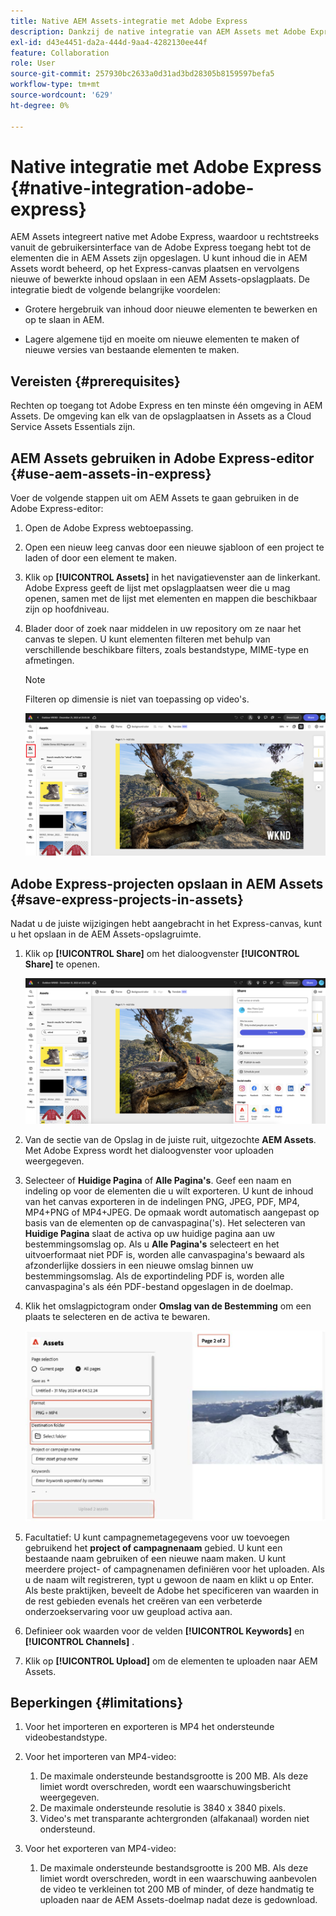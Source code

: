 ```yaml
---
title: Native AEM Assets-integratie met Adobe Express
description: Dankzij de native integratie van AEM Assets met Adobe Express hebt u rechtstreeks vanuit de gebruikersinterface van de Adobe Express toegang tot de elementen die in AEM Assets zijn opgeslagen.
exl-id: d43e4451-da2a-444d-9aa4-4282130ee44f
feature: Collaboration
role: User
source-git-commit: 257930bc2633a0d31ad3bd28305b8159597befa5
workflow-type: tm+mt
source-wordcount: '629'
ht-degree: 0%

---
```


# Native integratie met Adobe Express {#native-integration-adobe-express}

AEM Assets integreert native met Adobe Express, waardoor u rechtstreeks vanuit de gebruikersinterface van de Adobe Express toegang hebt tot de elementen die in AEM Assets zijn opgeslagen. U kunt inhoud die in AEM Assets wordt beheerd, op het Express-canvas plaatsen en vervolgens nieuwe of bewerkte inhoud opslaan in een AEM Assets-opslagplaats. De integratie biedt de volgende belangrijke voordelen:

* Grotere hergebruik van inhoud door nieuwe elementen te bewerken en op te slaan in AEM.

* Lagere algemene tijd en moeite om nieuwe elementen te maken of nieuwe versies van bestaande elementen te maken.

## Vereisten {#prerequisites}

Rechten op toegang tot Adobe Express en ten minste één omgeving in AEM Assets. De omgeving kan elk van de opslagplaatsen in Assets as a Cloud Service Assets Essentials zijn.


## AEM Assets gebruiken in Adobe Express-editor {#use-aem-assets-in-express}

Voer de volgende stappen uit om AEM Assets te gaan gebruiken in de Adobe Express-editor:

1. Open de Adobe Express webtoepassing.

2. Open een nieuw leeg canvas door een nieuwe sjabloon of een project te laden of door een element te maken.

3. Klik op **[!UICONTROL Assets]** in het navigatievenster aan de linkerkant. Adobe Express geeft de lijst met opslagplaatsen weer die u mag openen, samen met de lijst met elementen en mappen die beschikbaar zijn op hoofdniveau.

4. Blader door of zoek naar middelen in uw repository om ze naar het canvas te slepen. U kunt elementen filteren met behulp van verschillende beschikbare filters, zoals bestandstype, MIME-type en afmetingen.

   >[!NOTE]
   >
   >Filteren op dimensie is niet van toepassing op video&#39;s.

   ![ omvat activa van Assets toe:voegen-op ](assets/adobe-express-native-integration.png)


## Adobe Express-projecten opslaan in AEM Assets {#save-express-projects-in-assets}

Nadat u de juiste wijzigingen hebt aangebracht in het Express-canvas, kunt u het opslaan in de AEM Assets-opslagruimte.

1. Klik op **[!UICONTROL Share]** om het dialoogvenster **[!UICONTROL Share]** te openen.

   ![ sparen activa in AEM ](assets/adobe-express-share.png)

2. Van de sectie van de Opslag in de juiste ruit, uitgezochte **AEM Assets**. Met Adobe Express wordt het dialoogvenster voor uploaden weergegeven.
3. Selecteer of **Huidige Pagina** of **Alle Pagina&#39;s**. Geef een naam en indeling op voor de elementen die u wilt exporteren. U kunt de inhoud van het canvas exporteren in de indelingen PNG, JPEG, PDF, MP4, MP4+PNG of MP4+JPEG. De opmaak wordt automatisch aangepast op basis van de elementen op de canvaspagina(&#39;s).
Het selecteren van **Huidige Pagina** slaat de activa op uw huidige pagina aan uw bestemmingsomslag op. Als u **Alle Pagina&#39;s** selecteert en het uitvoerformaat niet PDF is, worden alle canvaspagina&#39;s bewaard als afzonderlijke dossiers in een nieuwe omslag binnen uw bestemmingsomslag. Als de exportindeling PDF is, worden alle canvaspagina&#39;s als één PDF-bestand opgeslagen in de doelmap.

4. Klik het omslagpictogram onder **Omslag van de Bestemming** om een plaats te selecteren en de activa te bewaren.

   ![ sparen activa in AEM ](/help/assets/assets/page-selection-and-destination-folder.svg)

5. Facultatief: U kunt campagnemetagegevens voor uw toevoegen gebruikend het **project of campagnenaam** gebied. U kunt een bestaande naam gebruiken of een nieuwe naam maken. U kunt meerdere project- of campagnenamen definiëren voor het uploaden. Als u de naam wilt registreren, typt u gewoon de naam en klikt u op Enter.
Als beste praktijken, beveelt de Adobe het specificeren van waarden in de rest gebieden evenals het creëren van een verbeterde onderzoekservaring voor uw geupload activa aan.

6. Definieer ook waarden voor de velden **[!UICONTROL Keywords]** en **[!UICONTROL Channels]** .

7. Klik op **[!UICONTROL Upload]** om de elementen te uploaden naar AEM Assets.

## Beperkingen {#limitations}

1. Voor het importeren en exporteren is MP4 het ondersteunde videobestandstype.

2. Voor het importeren van MP4-video:

   1. De maximale ondersteunde bestandsgrootte is 200 MB. Als deze limiet wordt overschreden, wordt een waarschuwingsbericht weergegeven.
   2. De maximale ondersteunde resolutie is 3840 x 3840 pixels.
   3. Video&#39;s met transparante achtergronden (alfakanaal) worden niet ondersteund.

3. Voor het exporteren van MP4-video:

   1. De maximale ondersteunde bestandsgrootte is 200 MB. Als deze limiet wordt overschreden, wordt in een waarschuwing aanbevolen de video te verkleinen tot 200 MB of minder, of deze handmatig te uploaden naar de AEM Assets-doelmap nadat deze is gedownload.



